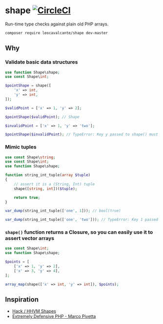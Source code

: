 # shape [![CircleCI](https://circleci.com/gh/leocavalcante/shape.svg?style=svg)](https://circleci.com/gh/leocavalcante/shape)
Run-time type checks against plain old PHP arrays.

```bash
composer require leocavalcante/shape dev-master
```

## Why

### Validate basic data structures

```php
use function Shape\shape;
use const Shape\int;

$pointShape = shape([
    'x' => int,
    'y' => int,
]);

$validPoint = ['x' => 1, 'y' => 2];

$pointShape($validPoint); // Shape

$invalidPoint = ['x' => 1, 'y' => 'two'];

$pointShape($invalidPoint); // TypeError: Key y passed to shape() must be of the type integer, string given
```

### Mimic tuples

```php
use const Shape\string;
use const Shape\int;
use function Shape\shape;

function string_int_tuple(array $tuple)
{
    // assert it is a (String, Int) tuple
    shape([string, int])($tuple);

    return true;
}

var_dump(string_int_tuple(['one', 1])); // bool(true)

var_dump(string_int_tuple(['one', 'two'])); // TypeError: Key 1 passed to shape() must be of the type integer, string given
```

### `shape()` function returns a Closure, so you can easily use it to assert vector arrays

```php
use const Shape\int;
use function Shape\shape;

$points = [
    ['x' => 1, 'y' => 2],
    ['x' => 3, 'y' => 4],
];

array_map(shape(['x' => int, 'y' => int]), $points);
```

## Inspiration

* [Hack / HHVM Shapes](https://docs.hhvm.com/hack/shapes/introduction)
* [Extremely Defensive PHP - Marco Pivetta](https://www.youtube.com/watch?v=8d2AtAGJPno)
